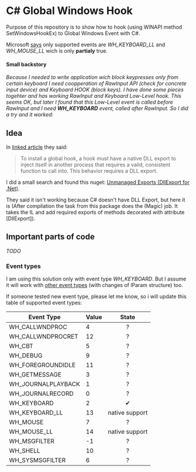 # C# Global Windows Hook

Purpose of this repository is to show how to hook (using WINAPI method SetWindowsHookEx) to Global Windows Event with C#.

Microsoft [says](https://support.microsoft.com/en-us/help/318804/how-to-set-a-windows-hook-in-visual-c-.net) only supported events are *WH_KEYBOARD_LL* and *WH_MOUSE_LL* wich is only **partialy** true.


#### Small backstory

*Because I needed to write application wich block keypresses only from certain keyboard I need coopperation of RawInput API (check for concrete input device) and Keyboard HOOK (block keys). I have done some pieces togehter and has working RawInput and Keyboard Low-Level hook. This seems OK, but later I found that this Low-Level event is called before RawInput and I need **WH_KEYBOARD** event, called after RawInput. So I did a try and it worked:*

## Idea

In [linked article](https://support.microsoft.com/en-us/help/318804/how-to-set-a-windows-hook-in-visual-c-.net) they said:

> To install a global hook, a hook must have a native DLL export to inject itself in another process that requires a valid, consistent function to call into. This behavior requires a DLL export.

I did a small search and found this nuget: [Unmanaged Exports (DllExport for .Net)](https://www.nuget.org/packages/UnmanagedExports).

They said it isn't working because C# doesn't have DLL Export, but here it is
(After compilation the task from this package does the (Magic) job. It takes the IL and add required exports of methods decorated with attribute [DllExport]).

## Important parts of code

*TODO*

### Event types

I am using this solution only with event type *WH_KEYBOARD*.
But I assume it will work with [other event types](https://msdn.microsoft.com/en-us/library/ms644990(v=vs.85).aspx) (with changes of lParam structure) too.

If someone tested new event type, please let me know, so i will update this table of supported event types:

| Event Type         | Value  | State          |
| ------------------ | ------ | :------------: |
| WH_CALLWNDPROC     | 4      | ?              |
| WH_CALLWNDPROCRET  | 12     | ?              |
| WH_CBT             | 5      | ?              |
| WH_DEBUG           | 9      | ?              |
| WH_FOREGROUNDIDLE  | 11     | ?              |
| WH_GETMESSAGE      | 3      | ?              |
| WH_JOURNALPLAYBACK | 1      | ?              |
| WH_JOURNALRECORD   | 0      | ?              |
| WH_KEYBOARD        | 2      | &#10004;       |
| WH_KEYBOARD_LL     | 13     | native support |
| WH_MOUSE           | 7      | ?              |
| WH_MOUSE_LL        | 14     | native support |
| WH_MSGFILTER       | -1     | ?              |
| WH_SHELL           | 10     | ?              |
| WH_SYSMSGFILTER    | 6      | ?              |

